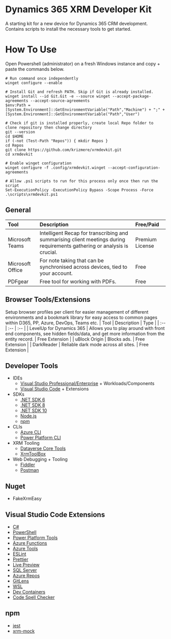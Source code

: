 # Dynamics 365 XRM Developer Kit
A starting kit for a new device for Dynamics 365 CRM development. Contains scripts to install the necessary tools to get started.

# How To Use
Open Powershell (administrator) on a fresh Windows instance and copy + paste the commands below.
```
# Run command once independently
winget configure --enable
```
```
# Install Git and refresh PATH. Skip if Git is already installed.
winget install --id Git.Git -e --source winget --accept-package-agreements --accept-source-agreements
$env:Path = [System.Environment]::GetEnvironmentVariable("Path","Machine") + ";" + [System.Environment]::GetEnvironmentVariable("Path","User")

# Check if git is installed properly, create local Repo folder to clone repository then change directory
git --version
cd $HOME
if (-not (Test-Path "Repos")) { mkdir Repos }
cd Repos
git clone https://github.com/krizmere/xrmdevkit.git
cd xrmdevkit

# Enable winget configuration
winget configure -f .config/xrmdevkit.winget --accept-configuration-agreements

# Allow .ps1 scripts to run for this process only once then run the script
Set-ExecutionPolicy -ExecutionPolicy Bypass -Scope Process -Force
.\scripts\xrmdevkit.ps1
```

## General
| Tool  | Description | Free/Paid |
| :-- | :-- | :-- |
| Microsoft Teams  | Intelligent Recap for transcribing and summarising client meetings during requirements gathering or analysis is crucial.  | Premium License |
| Microsoft Office  | For note taking that can be synchronised across devices, tied to your account. | Free |
| PDFgear  | Free tool for working with PDFs. | Free |

## Browser Tools/Extensions
Setup browser profiles per client for easier management of different environments and a bookmark library for easy access to common pages within D365, PP, Azure, DevOps, Teams etc.
| Tool  | Description | Type |
| :-- | :-- | :-- |
| LevelUp for Dynamics 365  | Allows you to play around with front end components, see hidden fields/data, and get more information from the entity record. | Free Extension |
| uBlock Origin  | Blocks ads. | Free Extension |
| DarkReader  | Reliable dark mode across all sites. | Free Extension |

## Developer Tools
* IDEs
  * [Visual Studio Professional/Enterprise](https://visualstudio.microsoft.com/downloads/) + Workloads/Components
  * [Visual Studio Code](https://visualstudio.microsoft.com/downloads/) + Extensions
* SDKs
  * [.NET SDK 6](https://dotnet.microsoft.com/en-us/download/dotnet/6.0)
  * [.NET SDK 8](https://dotnet.microsoft.com/en-us/download/dotnet/8.0)
  * [.NET SDK 10](https://dotnet.microsoft.com/en-us/download/dotnet/10.0)
  * [Node.js](https://nodejs.org/en/download/)
  * [npm](https://docs.npmjs.com/downloading-and-installing-node-js-and-npm)
* CLIs
  * [Azure CLI](https://learn.microsoft.com/en-us/cli/azure/install-azure-cli-windows?view=azure-cli-latest&pivots=winget)
  * [Power Platform CLI](https://learn.microsoft.com/en-us/power-platform/developer/cli/introduction?tabs=windows)
* XRM Tooling
  * [Dataverse Core Tools](https://learn.microsoft.com/en-us/power-apps/developer/data-platform/download-tools-nuget)
  * [XrmToolBox](https://www.xrmtoolbox.com/)
* Web Debugging + Tooling
  * [Fiddler](https://www.telerik.com/download/fiddler)
  * [Postman](https://www.postman.com/)
    
## Nuget
* FakeXrmEasy

## Visual Studio Code Extensions
* [C#](https://marketplace.visualstudio.com/items?itemName=ms-dotnettools.csharp)
* [PowerShell](https://marketplace.visualstudio.com/items?itemName=ms-vscode.powershell)
* [Power Platform Tools](https://marketplace.visualstudio.com/items?itemName=microsoft-IsvExpTools.powerplatform-vscode)
* [Azure Functions](https://marketplace.visualstudio.com/items?itemName=ms-azuretools.vscode-azurefunctions)
* [Azure Tools](https://marketplace.visualstudio.com/items?itemName=ms-vscode.vscode-node-azure-pack)
* [ESLint](https://marketplace.visualstudio.com/items?itemName=dbaeumer.vscode-eslint)
* [Prettier](https://marketplace.visualstudio.com/items?itemName=esbenp.prettier-vscode)
* [Live Preview](https://marketplace.visualstudio.com/items?itemName=ms-vscode.live-server)
* [SQL Server](https://marketplace.visualstudio.com/items?itemName=ms-mssql.mssql)
* [Azure Repos](https://marketplace.visualstudio.com/items?itemName=ms-vscode.azure-repos)
* [GitLens](https://marketplace.visualstudio.com/items?itemName=eamodio.gitlens)
* [WSL](https://marketplace.visualstudio.com/items?itemName=ms-vscode-remote.remote-wsl)
* [Dev Containers](https://marketplace.visualstudio.com/items?itemName=ms-vscode-remote.remote-containers)
* [Code Spell Checker](https://marketplace.visualstudio.com/items?itemName=streetsidesoftware.code-spell-checker)

## npm
* [jest](https://jestjs.io/)
* [xrm-mock](https://www.npmjs.com/package/xrm-mock)
